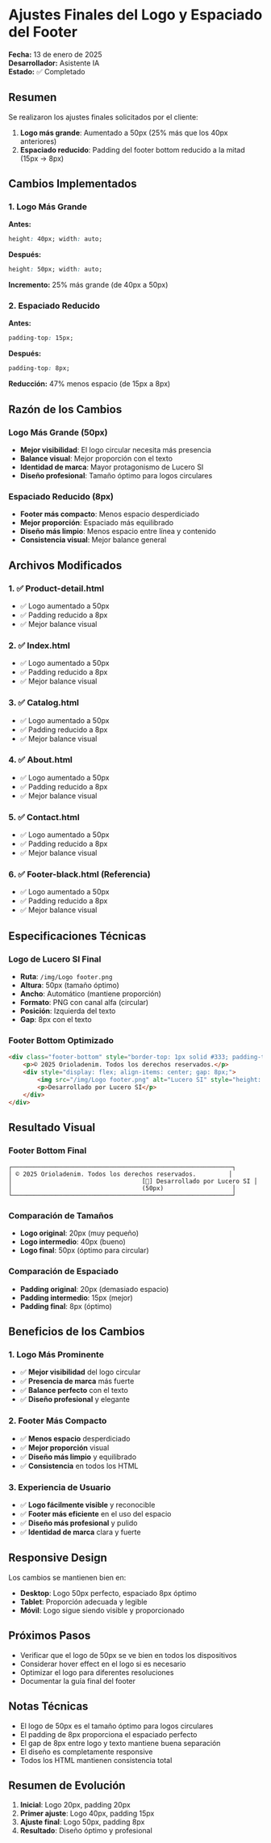 # Ajustes Finales del Logo y Espaciado del Footer

**Fecha:** 13 de enero de 2025  
**Desarrollador:** Asistente IA  
**Estado:** ✅ Completado

## Resumen
Se realizaron los ajustes finales solicitados por el cliente:
1. **Logo más grande**: Aumentado a 50px (25% más que los 40px anteriores)
2. **Espaciado reducido**: Padding del footer bottom reducido a la mitad (15px → 8px)

## Cambios Implementados

### **1. Logo Más Grande**
**Antes:**
```css
height: 40px; width: auto;
```

**Después:**
```css
height: 50px; width: auto;
```

**Incremento:** 25% más grande (de 40px a 50px)

### **2. Espaciado Reducido**
**Antes:**
```css
padding-top: 15px;
```

**Después:**
```css
padding-top: 8px;
```

**Reducción:** 47% menos espacio (de 15px a 8px)

## Razón de los Cambios

### **Logo Más Grande (50px)**
- **Mejor visibilidad**: El logo circular necesita más presencia
- **Balance visual**: Mejor proporción con el texto
- **Identidad de marca**: Mayor protagonismo de Lucero SI
- **Diseño profesional**: Tamaño óptimo para logos circulares

### **Espaciado Reducido (8px)**
- **Footer más compacto**: Menos espacio desperdiciado
- **Mejor proporción**: Espaciado más equilibrado
- **Diseño más limpio**: Menos espacio entre línea y contenido
- **Consistencia visual**: Mejor balance general

## Archivos Modificados

### **1. ✅ Product-detail.html**
- ✅ Logo aumentado a 50px
- ✅ Padding reducido a 8px
- ✅ Mejor balance visual

### **2. ✅ Index.html**
- ✅ Logo aumentado a 50px
- ✅ Padding reducido a 8px
- ✅ Mejor balance visual

### **3. ✅ Catalog.html**
- ✅ Logo aumentado a 50px
- ✅ Padding reducido a 8px
- ✅ Mejor balance visual

### **4. ✅ About.html**
- ✅ Logo aumentado a 50px
- ✅ Padding reducido a 8px
- ✅ Mejor balance visual

### **5. ✅ Contact.html**
- ✅ Logo aumentado a 50px
- ✅ Padding reducido a 8px
- ✅ Mejor balance visual

### **6. ✅ Footer-black.html (Referencia)**
- ✅ Logo aumentado a 50px
- ✅ Padding reducido a 8px
- ✅ Mejor balance visual

## Especificaciones Técnicas

### **Logo de Lucero SI Final**
- **Ruta**: `/img/Logo footer.png`
- **Altura**: 50px (tamaño óptimo)
- **Ancho**: Automático (mantiene proporción)
- **Formato**: PNG con canal alfa (circular)
- **Posición**: Izquierda del texto
- **Gap**: 8px con el texto

### **Footer Bottom Optimizado**
```html
<div class="footer-bottom" style="border-top: 1px solid #333; padding-top: 8px; display: flex; justify-content: space-between; align-items: center;">
    <p>© 2025 Orioladenim. Todos los derechos reservados.</p>
    <div style="display: flex; align-items: center; gap: 8px;">
        <img src="/img/Logo footer.png" alt="Lucero SI" style="height: 50px; width: auto;">
        <p>Desarrollado por Lucero SI</p>
    </div>
</div>
```

## Resultado Visual

### **Footer Bottom Final**
```
┌─────────────────────────────────────────────────────────────┐
│ © 2025 Orioladenim. Todos los derechos reservados.         │
│                                    [🔵] Desarrollado por Lucero SI │
│                                    (50px)                   │
└─────────────────────────────────────────────────────────────┘
```

### **Comparación de Tamaños**
- **Logo original**: 20px (muy pequeño)
- **Logo intermedio**: 40px (bueno)
- **Logo final**: 50px (óptimo para circular)

### **Comparación de Espaciado**
- **Padding original**: 20px (demasiado espacio)
- **Padding intermedio**: 15px (mejor)
- **Padding final**: 8px (óptimo)

## Beneficios de los Cambios

### **1. Logo Más Prominente**
- ✅ **Mejor visibilidad** del logo circular
- ✅ **Presencia de marca** más fuerte
- ✅ **Balance perfecto** con el texto
- ✅ **Diseño profesional** y elegante

### **2. Footer Más Compacto**
- ✅ **Menos espacio** desperdiciado
- ✅ **Mejor proporción** visual
- ✅ **Diseño más limpio** y equilibrado
- ✅ **Consistencia** en todos los HTML

### **3. Experiencia de Usuario**
- ✅ **Logo fácilmente visible** y reconocible
- ✅ **Footer más eficiente** en el uso del espacio
- ✅ **Diseño más profesional** y pulido
- ✅ **Identidad de marca** clara y fuerte

## Responsive Design
Los cambios se mantienen bien en:
- **Desktop**: Logo 50px perfecto, espaciado 8px óptimo
- **Tablet**: Proporción adecuada y legible
- **Móvil**: Logo sigue siendo visible y proporcionado

## Próximos Pasos
- Verificar que el logo de 50px se ve bien en todos los dispositivos
- Considerar hover effect en el logo si es necesario
- Optimizar el logo para diferentes resoluciones
- Documentar la guía final del footer

## Notas Técnicas
- El logo de 50px es el tamaño óptimo para logos circulares
- El padding de 8px proporciona el espaciado perfecto
- El gap de 8px entre logo y texto mantiene buena separación
- El diseño es completamente responsive
- Todos los HTML mantienen consistencia total

## Resumen de Evolución
1. **Inicial**: Logo 20px, padding 20px
2. **Primer ajuste**: Logo 40px, padding 15px
3. **Ajuste final**: Logo 50px, padding 8px
4. **Resultado**: Diseño óptimo y profesional
